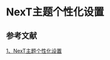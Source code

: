 # NexT主题个性化设置 #




## 参考文献 ##

[1、NexT主题个性化设置](httpwww.jeyzhang.comnext-theme-personal-settings.html#comments)